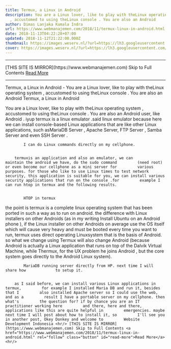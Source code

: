 ```yaml
---
title: Termux, a Linux in Android
description: You are a Linux lover, like to play with theLinux operating system
  , accustomed to using theLinux console . You are also an Android
author: Dimas Lanjaka Kumala Indra
url: https://www.webmanajemen.com/2018/11/termux-linux-in-android.html
date: 2018-11-13T04:22:28+07:00
updated: 2018-11-12T21:22:00.000Z
thumbnail: https://images.weserv.nl/?url=https://lh3.googleusercontent.com/p162-Lwo8Fxms5LAJ8IpICqtsT-3ziYMoy-WdSM66_jCQboVvfB8qU9c0KU3gzg_yqLE1iQAMyhVe8eRzi8=w1080-h1920-rw-no
cover: https://images.weserv.nl/?url=https://lh3.googleusercontent.com/p162-Lwo8Fxms5LAJ8IpICqtsT-3ziYMoy-WdSM66_jCQboVvfB8qU9c0KU3gzg_yqLE1iQAMyhVe8eRzi8=w1080-h1920-rw-no
---
```


<hr/> [THIS SITE IS MIRROR](https://www.webmanajemen.com) Skip to Full Contents <a href="https://www.webmanajemen.com/2018/11/termux-linux-in-android.html" rel="follow" class="button" id="read-more">Read More</a> <hr/> Termux, a Linux in Android - You are a Linux lover, like to play with theLinux operating system , accustomed to using theLinux console . You are also an Android Termux, a Linux in Android 
    
You are a Linux lover, like to play with theLinux operating system , accustomed to using theLinux console . You are also an Android user, like        Android . iyup termux is a linux emulator        .said linux emulator because here we can install console-based Linux applications that are like other Linux applications, such asMariaDB Server , Apache Server, FTP Server ,        Samba Server and even SSH Server .     
    
                                    
            I can do Linux commands directly on my cellphone.         
    
    
        termuxis an application and also an emulator, we can        maintain the android we have, do the sudo command         (need root) or even become our cellphone as a mini server for         various purposes. for those who like to use Linux times to test network security, this application is suitable for you, we can install various        security applications that run on the console .for         example I can run htop in termux and the following results.     
    
                                    
            HTOP in termux         
    
    
the point is termux is a complete linux        operating system that has been ported in such a way as to run         on android. the difference with Linux installers on other                     Androids                 (as in my writing                     Install Ubuntu on an Android phone                 ), if the Linux installer on other                     Androids                 on average use the OS itself which will cause very heavy and must be booted every time you want to run, termux uses direct        operating Linuxsystem that is the basis of         Android. so what we change using Termux will also change         Android (because Android is actually a Linux application that         runs on top of the Dalvik Virtual Machine, while Thermux, for         the UX problem he joins Android , but the core system goes         directly to the Android Linux system).     
    
                                   
            MariaDB running server directly from HP. next time I will share how             to setup it.         
    
    
        as I said before, we can install various Linux applications in termux,         for example I installed Maria DB and run it, besides that I         also installed Apache server so I could use the web, and as a         result I have a portable server on my cellphone. then what's         the question for? if by chance you are an IT practitioner working here         and there, here and there, applications like this are quite helpful in         emergencies. maybe next time I will post about how to install it, so         I'll see you in another post, Okey Donkey and welcome to         Website Development Indonesia <hr/> [THIS SITE IS MIRROR](https://www.webmanajemen.com) Skip to Full Contents <a href="https://www.webmanajemen.com/2018/11/termux-linux-in-android.html" rel="follow" class="button" id="read-more">Read More</a> <hr/>